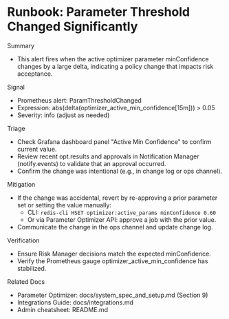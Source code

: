 # Runbook: Parameter Threshold Changed Significantly

Summary

- This alert fires when the active optimizer parameter minConfidence changes by a large delta, indicating a policy change that impacts risk acceptance.

Signal

- Prometheus alert: ParamThresholdChanged
- Expression: abs(delta(optimizer_active_min_confidence[15m])) > 0.05
- Severity: info (adjust as needed)

Triage

- Check Grafana dashboard panel "Active Min Confidence" to confirm current value.
- Review recent opt.results and approvals in Notification Manager (notify.events) to validate that an approval occurred.
- Confirm the change was intentional (e.g., in change log or ops channel).

Mitigation

- If the change was accidental, revert by re-approving a prior parameter set or setting the value manually:
  - CLI: `redis-cli HSET optimizer:active_params minConfidence 0.60`
  - Or via Parameter Optimizer API: approve a job with the prior value.
- Communicate the change in the ops channel and update change log.

Verification

- Ensure Risk Manager decisions match the expected minConfidence.
- Verify the Prometheus gauge optimizer_active_min_confidence has stabilized.

Related Docs

- Parameter Optimizer: docs/system_spec_and_setup.md (Section 9)
- Integrations Guide: docs/integrations.md
- Admin cheatsheet: README.md
